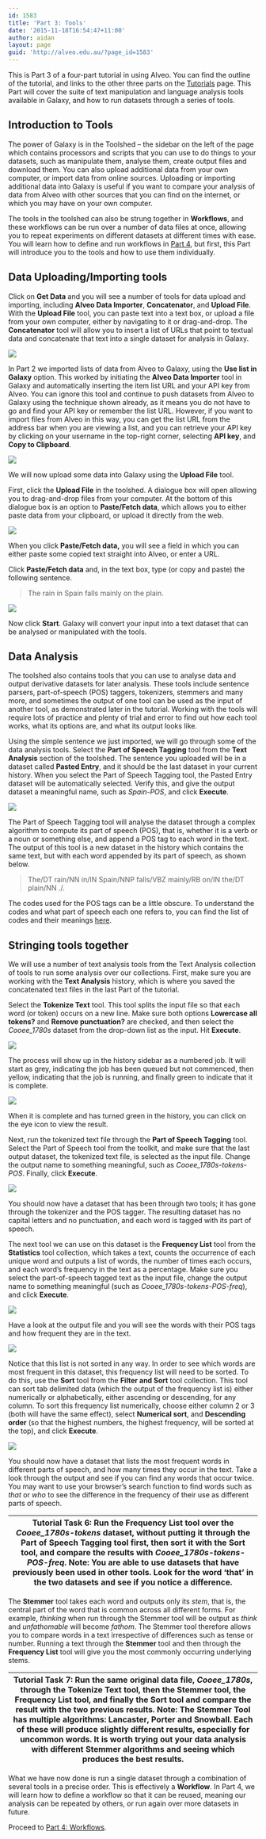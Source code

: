 ```yaml
---
id: 1583
title: 'Part 3: Tools'
date: '2015-11-18T16:54:47+11:00'
author: aidan
layout: page
guid: 'http://alveo.edu.au/?page_id=1583'
---
```


This is Part 3 of a four-part tutorial in using Alveo. You can find the outline of the tutorial, and links to the other three parts on the [Tutorials](http://alveo.edu.au/tutorials/ "Tutorials") page. This Part will cover the suite of text manipulation and language analysis tools available in Galaxy, and how to run datasets through a series of tools.

## Introduction to Tools

The power of Galaxy is in the Toolshed – the sidebar on the left of the page which contains processors and scripts that you can use to do things to your datasets, such as manipulate them, analyse them, create output files and download them. You can also upload additional data from your own computer, or import data from online sources. Uploading or importing additional data into Galaxy is useful if you want to compare your analysis of data from Alveo with other sources that you can find on the internet, or which you may have on your own computer.

The tools in the toolshed can also be strung together in **Workflows**, and these workflows can be run over a number of data files at once, allowing you to repeat experiments on different datasets at different times with ease. You will learn how to define and run workflows in [Part 4](http://alveo.edu.au/tutorials/part-4-workflows), but first, this Part will introduce you to the tools and how to use them individually.

## Data Uploading/Importing tools

Click on **Get Data** and you will see a number of tools for data upload and importing, including **Alveo Data Importer**, **Concatenator**, and **Upload File**. With the **Upload File** tool, you can paste text into a text box, or upload a file from your own computer, either by navigating to it or drag-and-drop. The **Concatenator** tool will allow you to insert a list of URLs that point to textual data and concatenate that text into a single dataset for analysis in Galaxy.

![](/wp-content/uploads/2015/11/2016-02-29_14-06-53.png)

In Part 2 we imported lists of data from Alveo to Galaxy, using the **Use list in Galaxy** option. This worked by initiating the **Alveo Data Importer** tool in Galaxy and automatically inserting the item list URL and your API key from Alveo. You can ignore this tool and continue to push datasets from Alveo to Galaxy using the technique shown already, as it means you do not have to go and find your API key or remember the list URL. However, if you want to import files from Alveo in this way, you can get the list URL from the address bar when you are viewing a list, and you can retrieve your API key by clicking on your username in the top-right corner, selecting **API key**, and **Copy to Clipboard**.

![](/wp-content/uploads/2015/11/2016-02-29_13-59-37.png)

We will now upload some data into Galaxy using the **Upload File** tool.

First, click the **Upload File** in the toolshed. A dialogue box will open allowing you to drag-and-drop files from your computer. At the bottom of this dialogue box is an option to **Paste/Fetch data**, which allows you to either paste data from your clipboard, or upload it directly from the web.

![](/wp-content/uploads/2015/10/image13.png)

When you click **Paste/Fetch data,** you will see a field in which you can either paste some copied text straight into Alveo, or enter a URL.

Click **Paste/Fetch data** and, in the text box, type (or copy and paste) the following sentence.

> The rain in Spain falls mainly on the plain.

![](/wp-content/uploads/2015/10/image59.png)

Now click **Start**. Galaxy will convert your input into a text dataset that can be analysed or manipulated with the tools.

## Data Analysis

The toolshed also contains tools that you can use to analyse data and output derivative datasets for later analysis. These tools include sentence parsers, part-of-speech (POS) taggers, tokenizers, stemmers and many more, and sometimes the output of one tool can be used as the input of another tool, as demonstrated later in the tutorial. Working with the tools will require lots of practice and plenty of trial and error to find out how each tool works, what its options are, and what its output looks like.

Using the simple sentence we just imported, we will go through some of the data analysis tools. Select the **Part of Speech Tagging** tool from the **Text Analysis** section of the toolshed. The sentence you uploaded will be in a dataset called **Pasted Entry**, and it should be the last dataset in your current history. When you select the Part of Speech Tagging tool, the Pasted Entry dataset will be automatically selected. Verify this, and give the output dataset a meaningful name, such as *Spain-POS*, and click **Execute**.

![](/wp-content/uploads/2015/10/image17.png)

The Part of Speech Tagging tool will analyse the dataset through a complex algorithm to compute its part of speech (POS), that is, whether it is a verb or a noun or something else, and append a POS tag to each word in the text. The output of this tool is a new dataset in the history which contains the same text, but with each word appended by its part of speech, as shown below.

> The/DT rain/NN in/IN Spain/NNP falls/VBZ mainly/RB on/IN the/DT plain/NN ./.

The codes used for the POS tags can be a little obscure. To understand the codes and what part of speech each one refers to, you can find the list of codes and their meanings [here](http://www.ling.upenn.edu/courses/Fall_2003/ling001/penn_treebank_pos.html).

## Stringing tools together

We will use a number of text analysis tools from the Text Analysis collection of tools to run some analysis over our collections. First, make sure you are working with the **Text Analysis** history, which is where you saved the concatenated text files in the last Part of the tutorial.

Select the **Tokenize Text** tool. This tool splits the input file so that each word (or token) occurs on a new line. Make sure both options **Lowercase all tokens?** and **Remove punctuation?** are checked, and then select the *Cooee\_1780s* dataset from the drop-down list as the input. Hit **Execute**.

![](/wp-content/uploads/2015/10/image01.png)

The process will show up in the history sidebar as a numbered job. It will start as grey, indicating the job has been queued but not commenced, then yellow, indicating that the job is running, and finally green to indicate that it is complete.

![](/wp-content/uploads/2015/10/image55.png)

When it is complete and has turned green in the history, you can click on the eye icon to view the result.

Next, run the tokenized text file through the **Part of Speech Tagging** tool. Select the Part of Speech tool from the toolkit, and make sure that the last output dataset, the tokenized text file, is selected as the input file. Change the output name to something meaningful, such as *Cooee\_1780s-tokens-POS*. Finally, click **Execute**.

![](/wp-content/uploads/2015/10/image14.png)

You should now have a dataset that has been through two tools; it has gone through the tokenizer and the POS tagger. The resulting dataset has no capital letters and no punctuation, and each word is tagged with its part of speech.

The next tool we can use on this dataset is the **Frequency List** tool from the **Statistics** tool collection, which takes a text, counts the occurrence of each unique word and outputs a list of words, the number of times each occurs, and each word’s frequency in the text as a percentage. Make sure you select the part-of-speech tagged text as the input file, change the output name to something meaningful (such as *Cooee\_1780s-tokens-POS-freq*), and click **Execute**.

![](/wp-content/uploads/2015/10/image35-e1456784941412.png)

Have a look at the output file and you will see the words with their POS tags and how frequent they are in the text.

![](/wp-content/uploads/2015/11/2016-03-01_09-08-23.png)

Notice that this list is not sorted in any way. In order to see which words are most frequent in this dataset, this frequency list will need to be sorted. To do this, use the **Sort** tool from the **Filter and Sort** tool collection. This tool can sort tab delimited data (which the output of the frequency list is) either numerically or alphabetically, either ascending or descending, for any column. To sort this frequency list numerically, choose either column 2 or 3 (both will have the same effect), select **Numerical sort**, and **Descending order** (so that the highest numbers, the highest frequency, will be sorted at the top), and click **Execute**.

![](/wp-content/uploads/2015/11/2016-03-01_09-24-41.png)

You should now have a dataset that lists the most frequent words in different parts of speech, and how many times they occur in the text. Take a look through the output and see if you can find any words that occur twice. You may want to use your browser’s search function to find words such as *that* or *who* to see the difference in the frequency of their use as different parts of speech.

| **Tutorial Task 6:** Run the **Frequency List** tool over the *Cooee\_1780s-tokens* dataset, without putting it through the **Part of Speech Tagging** tool first, then sort it with the **Sort** tool, and compare the results with *Cooee\_1780s-tokens-POS-freq*.   **Note:** You are able to use datasets that have previously been used in other tools. Look for the word ‘that’ in the two datasets and see if you notice a difference. |
|---|

The **Stemmer** tool takes each word and outputs only its *stem*, that is, the central part of the word that is common across all different forms. For example, *thinking* when run through the Stemmer tool will be output as *think* and *unfathomable* will become *fathom*. The Stemmer tool therefore allows you to compare words in a text irrespective of differences such as tense or number. Running a text through the **Stemmer** tool and then through the **Frequency List** tool will give you the most commonly occurring underlying stems.

| **Tutorial Task 7:** Run the same original data file, *Cooee\_1780s*, through the **Tokenize Text** tool, then the **Stemmer** tool, the **Frequency List** tool, and finally the **Sort** tool and compare the result with the two previous results.   **Note:** The Stemmer Tool has multiple algorithms: **Lancaster**, **Porter** and **Snowball**. Each of these will produce slightly different results, especially for uncommon words. It is worth trying out your data analysis with different Stemmer algorithms and seeing which produces the best results. |
|---|

What we have now done is run a single dataset through a combination of several tools in a precise order. This is effectively a **Workflow**. In Part 4, we will learn how to define a workflow so that it can be reused, meaning our analysis can be repeated by others, or run again over more datasets in future.

Proceed to [Part 4: Workflows](http://alveo.edu.au/tutorials/part-4-workflows).